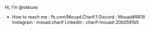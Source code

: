 Hi, I’m @sebuxo

- How to reach me :
fb.com/Mouad.Charif.1
Discord : Mouad#9818
Instagram : mouad.charif
Linkedin : charif-mouad-20b0591b5
